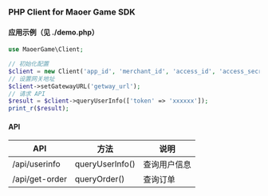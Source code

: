 ### PHP Client for Maoer Game SDK

#### 应用示例（见 ./demo.php）

```php
use MaoerGame\Client;

// 初始化配置
$client = new Client('app_id', 'merchant_id', 'access_id', 'access_secret');
// 设置网关地址
$client->setGatewayURL('getway_url');
// 请求 API
$result = $client->queryUserInfo(['token' => 'xxxxxx']);
print_r($result);
```

#### API

| API | 方法 | 说明 |
|---|---|---|
| /api/userinfo | queryUserInfo() | 查询用户信息 |
| /api/get-order | queryOrder() | 查询订单 |
